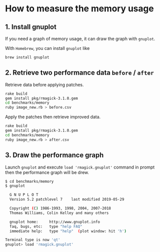 # How to measure the memory usage

## 1. Install gnuplot

If you need a graph of memory usage, it can draw the graph with `gnuplot`.

With `Homebrew`, you can install `gnuplot` like

```sh
brew install gnuplot
```

## 2. Retrieve two performance data `before` / `after`

Retrieve data before applying patches.

```sh
rake build
gem install pkg/rmagick-3.1.0.gem
cd benchmarks/memory
ruby image_new.rb > before.csv
```

Apply the patches then retrieve improved data.

```sh
rake build
gem install pkg/rmagick-3.1.0.gem
cd benchmarks/memory
ruby image_new.rb > after.csv
```

## 3. Draw the performance graph

Launch `gnuplot` and execute `load 'rmagick.gnuplot'` command in prompt then
the performance graph will be drew.

```sh
$ cd benchmarks/memory
$ gnuplot

  G N U P L O T
  Version 5.2 patchlevel 7    last modified 2019-05-29

  Copyright (C) 1986-1993, 1998, 2004, 2007-2018
  Thomas Williams, Colin Kelley and many others

  gnuplot home:     http://www.gnuplot.info
  faq, bugs, etc:   type "help FAQ"
  immediate help:   type "help"  (plot window: hit 'h')

Terminal type is now 'qt'
gnuplot> load 'rmagick.gnuplot'
```
